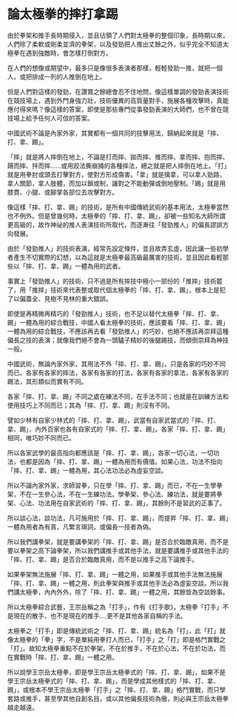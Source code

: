 # 論太極拳的摔打拿踢

由於拳架和推手長時期侵入，並且佔領了人們對太極拳的整個印象，長時期以來，人們除了柔軟或剛柔並濟的拳架，以及發勁把人推出丈餘之外，似乎完全不知道太極拳在遇到強敵時，會怎樣打倒對方。

在人們的想像或期望中，最多只是像很多表演者那樣，輕輕發勁一推，就把一個人，或把排成一列的人推倒在地上。

但是人們對這樣的發勁，在讚賞之餘總會忍不住地問，像這樣單調的發勁表演技術在競技場上，遇到外門身強力壯，技術優異的高質量對手，施展各種攻擊時，真能應付得來嗎？像這樣的答案，即使是那些專門從事發勁表演的大師們，也不曾在競技場上給予任何人可信的答案。

中國武術不論是內家外家，其實都有一個共同的技擊用法，歸納起來就是「摔、打、拿、踢」。

「摔」就是將人摔倒在地上，不論是打而摔、拋而摔、推而摔、拿而摔、抱而摔、踼而摔、拌而摔......或用跤法撕崩捅的各種摔法，總之就是把人摔倒在地上。「打」就是用拳肘或頭去打擊對方，使對方形成傷害。「拿」就是擒拿，可以拿人勁路，拿人關節，拿人肢體，而加以鎖或制，讓對之不能動彈或倒地壓制。「踢」就是用膝貫、小腿、或腳掌各部位去攻擊對方。

像這樣「摔、打、拿、踢」的技術，是所有中國傳統武術的基本用法，太極拳當然也不例外。但是曾幾何時，太極拳的「摔、打、拿、踢」，卻被一些知名大師所謂更高級的，故作神祕的推人表演技術所取代，而逐漸往「發勁推人」的偏長謬誤方向發展。

由於「發勁推人」的技術表演，經常先設定條件，並且故弄玄虛，因此讓一些初學者產生不切實際的幻想，以為這就是太極拳最高級最厲害的技術，並且因此看輕那些以「摔、打、拿、踢」一體為用的武者。

事實上「發勁推人」的技術，只不過是所有摔技中極小一部份的「推摔」技術罷了，用「推摔」技術來代表整或取代個太極拳的「摔、打、拿、踢」，根本上是犯了以偏蓋全、見樹不見林的重大錯誤。

即使是再精微再精巧的「發勁推人」技術，也不足以替代太極拳「摔、打、拿、踢」一體為用的綜合戰技，中國人看太極拳的技術，應該要看「摔、打、拿、踢」一體為用的綜合戰技，不應該再去看「發勁推人」的巧妙，也絕不應該再崇拜這種偏長之技的表演；就像我們絕不會為一頭驢子精妙的後腿踢技，而傾倒崇拜為神技一般。

中國武術，無論內家外家，其用法不外「摔、打、拿、踢」，只是各家的巧妙不同而已。各家有各家的摔法，各家有各家的打法，各家有各家的拿法，各家有各家的踢法，其形類似而實有不同。

各家「摔、打、拿、踢」不同之處在練法不同，在手法不同；也就是在訓練方法和使用技巧上不同而已；其為「摔、打、拿、踢」則沒有不同。

譬如少林有自家少林式的「摔、打、拿、踢」，武當有自家武當式的「摔、打、拿、踢」，內外百家也各有自家式的「摔、打、拿、踢」。各家「摔、打、拿、踢」相同，唯巧妙不同而已。

所以各家武學的最高指向都應該是「摔、打、拿、踢」，各家一切心法，一切功法，也都是因為「摔、打、拿、踢」一體為用而有價值。如果心法，功法不指向「摔、打、拿、踢」一體為用，其心法功法必為虛妄空談。

所以不論內家外家，求師習拳，只在學「摔、打、拿、踢」而已，不在一生學拳架，不在一生參心法，不在一生練功法。學拳架、參心法、練功法，就是要將拳架、心法、功法用在自家武術的「摔、打、拿、踢」，其餘則不是習武的正事了。

所以談心法，談功法，凡可施用於「摔、打、拿、踢」，而提昇「摔、打、拿、踢」一體為用者為有真，凡繁言瑣詞，或偏長一技者為偽。

所以我們講拳架，就是要講拳架的「摔、打、拿、踢」是否合於臨敵真用，而不是要以拳架之高下論拳架，所以我們講推手或其他手法，就是要講推手或其他手法的「摔、打、拿、踢」是否合於臨敵真用，而不是以推手之高下論推手。

如果拳架無法施展「摔、打、拿、踢」一體之用，如果推手或其他手法無法施展「摔、打、拿、踢」一體之用，則此拳架與推手或其他手法必為虛妄空談。所以我們講太極拳，內內外外，除了「摔、打、拿、踢」一體之用，其餘皆為空談餘事。

所以太極拳綜合武藝，王宗岳稱之為「打手」，作有《打手歌》，太極拳「打手」不是現在的散手、也不是現在的推手....更不是其他各家自稱的手法。

太極拳之「打手」即是傳統武術之「摔、打、拿、踢」統名為「打」，此「打」就像太極拳的「拳」字，不是單純用拳打人而已，「打手」之「打」即是格鬥實戰之「打」。故知太極拳重點不在於拳架，不在於推手，不在於心法，不在於功法，而在實戰時「摔、打、拿、踢」一體之用。

所以說學王宗岳太極拳，即是學王宗岳太極拳式的「摔、打、拿、踢」，如果不是學王宗岳太極拳式的「摔、打、拿、踢」，而是學成其他樣式的「摔、打、拿、踢」，或根本不學王宗岳太極拳「打手」之「摔、打、拿、踢」格鬥實戰，而只學套路或推手，甚至學其他自創名目，或以其他偏長技術為傲，則必與王宗岳太極拳越走越遠。